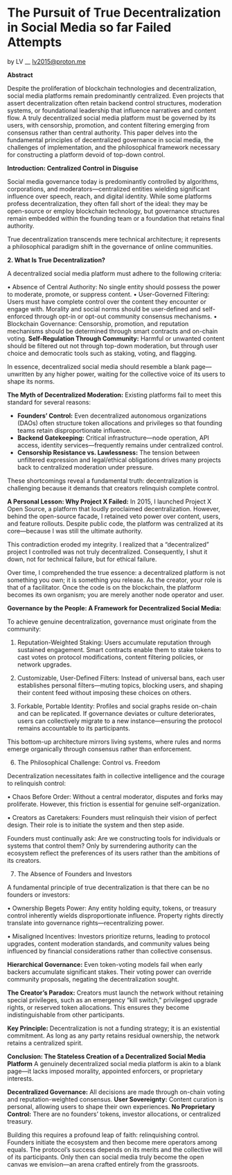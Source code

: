 # The Pursuit of True Decentralization in Social Media so far Failed Attempts
by LV __ lv2015@proton.me

**Abstract**

Despite the proliferation of blockchain technologies and decentralization, social media platforms remain predominantly centralized. Even projects that assert decentralization often retain backend control structures, moderation systems, or foundational leadership that influence narratives and content flow. A truly decentralized social media platform must be governed by its users, with censorship, promotion, and content filtering emerging from consensus rather than central authority. This paper delves into the fundamental principles of decentralized governance in social media, the challenges of implementation, and the philosophical framework necessary for constructing a platform devoid of top-down control.

**Introduction: Centralized Control in Disguise**

Social media governance today is predominantly controlled by algorithms, corporations, and moderators—centralized entities wielding significant influence over speech, reach, and digital identity. While some platforms profess decentralization, they often fall short of the ideal: they may be open-source or employ blockchain technology, but governance structures remain embedded within the founding team or a foundation that retains final authority.

True decentralization transcends mere technical architecture; it represents a philosophical paradigm shift in the governance of online communities.

**2. What Is True Decentralization?**

A decentralized social media platform must adhere to the following criteria:

•	Absence of Central Authority: No single entity should possess the power to moderate, promote, or suppress content.
•	User-Governed Filtering: Users must have complete control over the content they encounter or engage with. Morality and social norms should be user-defined and self-enforced through opt-in or opt-out community consensus mechanisms.
•	Blockchain Governance: Censorship, promotion, and reputation mechanisms should be determined through smart contracts and on-chain voting.
**Self-Regulation Through Community:** Harmful or unwanted content should be filtered out not through top-down moderation, but through user choice and democratic tools such as staking, voting, and flagging.

In essence, decentralized social media should resemble a blank page—unwritten by any higher power, waiting for the collective voice of its users to shape its norms.

**The Myth of Decentralized Moderation:**
Existing platforms fail to meet this standard for several reasons:

* **Founders’ Control:** Even decentralized autonomous organizations (DAOs) often structure token allocations and privileges so that founding teams retain disproportionate influence.
* **Backend Gatekeeping:** Critical infrastructure—node operation, API access, identity services—frequently remains under centralized control.
* **Censorship Resistance vs. Lawlessness:** The tension between unfiltered expression and legal/ethical obligations drives many projects back to centralized moderation under pressure.

These shortcomings reveal a fundamental truth: decentralization is challenging because it demands that creators relinquish complete control.

**A Personal Lesson: Why Project X Failed:**
In 2015, I launched Project X Open Source, a platform that loudly proclaimed decentralization. However, behind the open-source facade, I retained veto power over content, users, and feature rollouts. Despite public code, the platform was centralized at its core—because I was still the ultimate authority.

This contradiction eroded my integrity. I realized that a “decentralized” project I controlled was not truly decentralized. Consequently, I shut it down, not for technical failure, but for ethical failure.

Over time, I comprehended the true essence: a decentralized platform is not something you own; it is something you release. As the creator, your role is that of a facilitator. Once the code is on the blockchain, the platform becomes its own organism; you are merely another node operator and user.

**Governance by the People: A Framework for Decentralized Social Media:**

To achieve genuine decentralization, governance must originate from the community:

1. Reputation-Weighted Staking: Users accumulate reputation through sustained engagement. Smart contracts enable them to stake tokens to cast votes on protocol modifications, content filtering policies, or network upgrades.

2. Customizable, User-Defined Filters: Instead of universal bans, each user establishes personal filters—muting topics, blocking users, and shaping their content feed without imposing these choices on others.

3. Forkable, Portable Identity: Profiles and social graphs reside on-chain and can be replicated. If governance deviates or culture deteriorates, users can collectively migrate to a new instance—ensuring the protocol remains accountable to its participants.

This bottom-up architecture mirrors living systems, where rules and norms emerge organically through consensus rather than enforcement.

6. The Philosophical Challenge: Control vs. Freedom

Decentralization necessitates faith in collective intelligence and the courage to relinquish control:

• Chaos Before Order: Without a central moderator, disputes and forks may proliferate. However, this friction is essential for genuine self-organization.

• Creators as Caretakers: Founders must relinquish their vision of perfect design. Their role is to initiate the system and then step aside.

Founders must continually ask: Are we constructing tools for individuals or systems that control them? Only by surrendering authority can the ecosystem reflect the preferences of its users rather than the ambitions of its creators.

7. The Absence of Founders and Investors

A fundamental principle of true decentralization is that there can be no founders or investors:

• Ownership Begets Power: Any entity holding equity, tokens, or treasury control inherently wields disproportionate influence. Property rights directly translate into governance rights—recentralizing power.

• Misaligned Incentives:
Investors prioritize returns, leading to protocol upgrades, content moderation standards, and community values being influenced by financial considerations rather than collective consensus.

**Hierarchical Governance:** Even token-voting models fail when early backers accumulate significant stakes. Their voting power can override community proposals, negating the decentralization sought.

**The Creator’s Paradox:** Creators must launch the network without retaining special privileges, such as an emergency “kill switch,” privileged upgrade rights, or reserved token allocations. This ensures they become indistinguishable from other participants.

**Key Principle:** Decentralization is not a funding strategy; it is an existential commitment.
As long as any party retains residual ownership, the network retains a centralized spirit.

**Conclusion: The Stateless Creation of a Decentralized Social Media Platform**
A genuinely decentralized social media platform is akin to a blank page—it lacks imposed morality, appointed enforcers, or proprietary interests.

**Decentralized Governance:** All decisions are made through on-chain voting and reputation-weighted consensus.
**User Sovereignty:** Content curation is personal, allowing users to shape their own experiences.
**No Proprietary Control:** There are no founders’ tokens, investor allocations, or centralized treasury.

Building this requires a profound leap of faith: relinquishing control. Founders initiate the ecosystem and then become mere operators among equals. The protocol’s success depends on its merits and the collective will of its participants. Only then can social media truly become the open canvas we envision—an arena crafted entirely from the grassroots.


